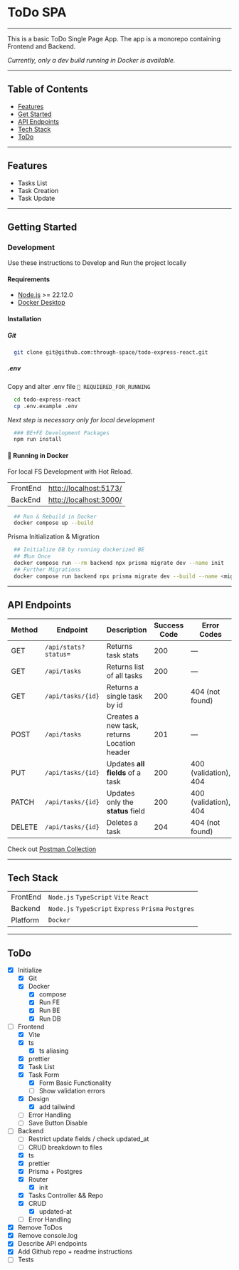 # ToDo SPA
___
This is a basic ToDo Single Page App.
The app is a monorepo containing Frontend and Backend.

*Currently, only a dev build running in Docker is available.*
___

## Table of Contents

- [Features](#features)
- [Get Started](#getting-started)
- [API Endpoints](#api-endpoints)
- [Tech Stack](#tech-stack)
- [ToDo](#todo)

___

## Features
  - Tasks List
  - Task Creation
  - Task Update

___

## Getting Started

### Development

Use these instructions to Develop and Run the project locally

#### Requirements
- [Node.js](https://nodejs.org/en/download) >= 22.12.0
- [Docker Desktop](https://www.docker.com/products/docker-desktop/)

#### Installation

##### Git
```sh
  git clone git@github.com:through-space/todo-express-react.git
```

##### .env
Copy and alter .env file `🚩 REQUIERED_FOR_RUNNING`

```sh
  cd todo-express-react
  cp .env.example .env
```
*Next step is necessary only for local development*
```sh
  ### BE+FE Development Packages
  npm run install
```

#### 🚩 Running in Docker

For local FS Development with Hot Reload.

| |                                                  |
|---|--------------------------------------------------|
| FrontEnd | [http://localhost:5173/](http://localhost:5173/) |
| BackEnd   | [http://localhost:3000/](http://localhost:3000/) |


```sh
  ## Run & Rebuild in Docker
  docker compose up --build
```

Prisma Initialization & Migration

```sh
  ## Initialize DB by running dockerized BE 
  ## ❗️Run Once
  docker compose run --rm backend npx prisma migrate dev --name init
  ## Further Migrations
  docker compose run backend npx prisma migrate dev --build --name <migration-name>
```

___
## API Endpoints

| Method | Endpoint             | Description                                 | Success Code | Error Codes           |
| ------ |----------------------|---------------------------------------------| ------------ | --------------------- |
| GET    | `/api/stats?status=` | Returns task stats                          | 200          | —                     |
| GET    | `/api/tasks`         | Returns list of all tasks                   | 200          | —                     |
| GET    | `/api/tasks/{id}`    | Returns a single task by id                 | 200          | 404 (not found)       |
| POST   | `/api/tasks`         | Creates a new task, returns Location header | 201          | —                     |
| PUT    | `/api/tasks/{id}`    | Updates **all fields** of a task            | 200          | 400 (validation), 404 |
| PATCH  | `/api/tasks/{id}`    | Updates only the **status** field           | 200          | 400 (validation), 404 |
| DELETE | `/api/tasks/{id}`    | Deletes a task                              | 204          | 404 (not found)       |

Check out [Postman Collection](to-do-app.postman_collection.json)
___

## Tech Stack

|          |                                                      |
|----------|------------------------------------------------------|
| FrontEnd | `Node.js` `TypeScript` `Vite` `React`                |
| Backend  | `Node.js` `TypeScript` `Express` `Prisma` `Postgres` |
| Platform | `Docker`                                             |

___

## ToDo
- [x] Initialize
    - [x] Git
    - [x] Docker
      - [x] compose
      - [x] Run FE
      - [x] Run BE
      - [x] Run DB
- [ ] Frontend
  - [x] Vite
  - [x] ts 
    - [x] ts aliasing
  - [x] prettier 
  - [x] Task List
  - [x] Task Form
    - [x] Form Basic Functionality
    - [ ] Show validation errors
  - [x] Design
      - [x] add tailwind
  - [ ] Error Handling
  - [ ] Save Button Disable
- [ ] Backend
  - [ ] Restrict update fields / check updated_at
  - [ ] CRUD breakdown to files
  - [x] ts
  - [x] prettier
  - [x] Prisma + Postgres
  - [x] Router
    - [x] init
  - [x] Tasks Controller && Repo
  - [x] CRUD
    - [x] updated-at
  - [ ] Error Handling
- [x] Remove ToDos
- [x] Remove console.log
- [x] Describe API endpoints
- [x] Add Github repo + readme instructions
- [ ] Tests
